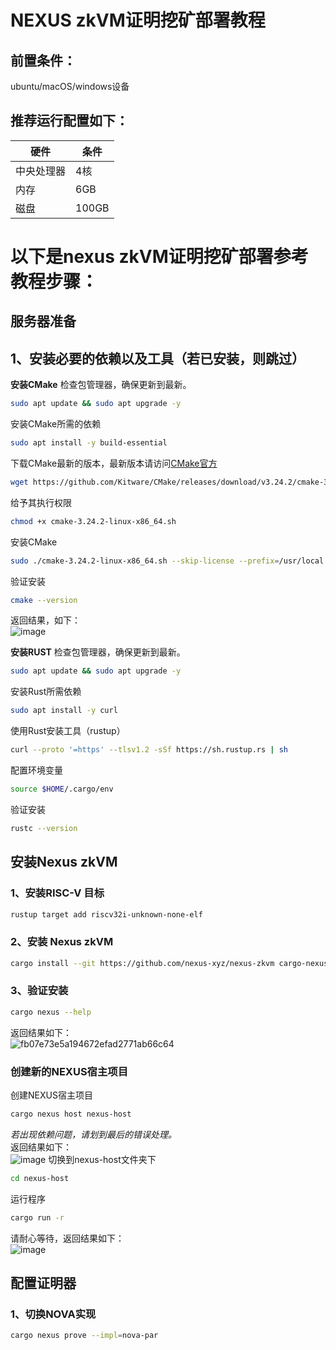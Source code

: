 # NEXUS zkVM证明挖矿部署教程  

## 前置条件：
ubuntu/macOS/windows设备

## 推荐运行配置如下：  
|  硬件   |   条件   |
|-----|------|
|  中央处理器   |   4核   |
|  内存   |   6GB   |
|  磁盘   |   100GB   |
  
# 以下是nexus zkVM证明挖矿部署参考教程步骤：  
## 服务器准备  
## 1、安装必要的依赖以及工具（若已安装，则跳过）  
**安装CMake**
检查包管理器，确保更新到最新。  

```bash
sudo apt update && sudo apt upgrade -y
```
安装CMake所需的依赖
```bash
sudo apt install -y build-essential
```
下载CMake最新的版本，最新版本请访问[CMake官方](https://cmake.org/)  
```bash
wget https://github.com/Kitware/CMake/releases/download/v3.24.2/cmake-3.24.2-linux-x86_64.sh
```
给予其执行权限  
```bash
chmod +x cmake-3.24.2-linux-x86_64.sh
```
安装CMake  
```bash
sudo ./cmake-3.24.2-linux-x86_64.sh --skip-license --prefix=/usr/local
```
验证安装  
```bash
cmake --version
```
返回结果，如下：  
![image](https://github.com/user-attachments/assets/fccdb178-ae4c-4b78-9bde-9c37438092c3)  

**安装RUST**
检查包管理器，确保更新到最新。
```bash
sudo apt update && sudo apt upgrade -y
```
安装Rust所需依赖  
```bash
sudo apt install -y curl
```
使用Rust安装工具（rustup）  
```bash
curl --proto '=https' --tlsv1.2 -sSf https://sh.rustup.rs | sh
```
配置环境变量  
```bash
source $HOME/.cargo/env
```
验证安装  
```bash
rustc --version
```
## 安装Nexus zkVM  
### 1、安装RISC-V 目标
```bash
rustup target add riscv32i-unknown-none-elf
```
### 2、安装 Nexus zkVM
```bash
cargo install --git https://github.com/nexus-xyz/nexus-zkvm cargo-nexus --tag 'v0.2.3'
```
### 3、验证安装  
```bash
cargo nexus --help
```
返回结果如下：  
![fb07e73e5a194672efad2771ab66c64](https://github.com/user-attachments/assets/52d5d9c8-5795-440f-8b6b-c4a58d7b1939)  
### 创建新的NEXUS宿主项目  
创建NEXUS宿主项目  
```bash
cargo nexus host nexus-host
```
*若出现依赖问题，请划到最后的错误处理。*  
返回结果如下：  
![image](https://github.com/user-attachments/assets/4ae4e816-e72f-48e7-af5b-e4902da6db9b)
切换到nexus-host文件夹下  
```bash
cd nexus-host
```
运行程序  
```bash
cargo run -r
```
请耐心等待，返回结果如下：  
![image](https://github.com/user-attachments/assets/e6d4167b-008d-45c7-9b4b-672b23859ab0)
## 配置证明器  
### 1、切换NOVA实现  

```bash
cargo nexus prove --impl=nova-par
```
```bash

```




